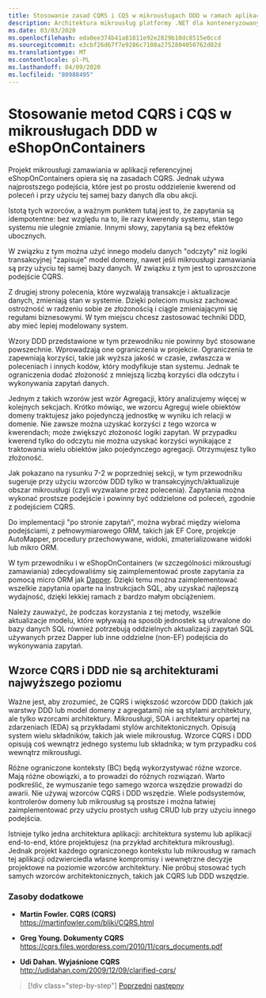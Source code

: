 ```yaml
---
title: Stosowanie zasad CQRS i CQS w mikrousługach DDD w ramach aplikacji eShopOnContainers
description: Architektura mikrousług platformy .NET dla konteneryzowanych aplikacji .NET | Zrozumieć sposób CQRS jest implementowany w mikrousługi zamawiania w eShopOnContainers.
ms.date: 03/03/2020
ms.openlocfilehash: eda0ee374b41a81811e92e2829b10dc8515e0ccd
ms.sourcegitcommit: e3cbf26d67f7e9286c7108a2752804050762d02d
ms.translationtype: MT
ms.contentlocale: pl-PL
ms.lasthandoff: 04/09/2020
ms.locfileid: "80988495"
---
```

# <a name="apply-cqrs-and-cqs-approaches-in-a-ddd-microservice-in-eshoponcontainers"></a>Stosowanie metod CQRS i CQS w mikrousługach DDD w eShopOnContainers

Projekt mikrousługi zamawiania w aplikacji referencyjnej eShopOnContainers opiera się na zasadach CQRS. Jednak używa najprostszego podejścia, które jest po prostu oddzielenie kwerend od poleceń i przy użyciu tej samej bazy danych dla obu akcji.

Istotą tych wzorców, a ważnym punktem tutaj jest to, że zapytania są idempotentne: bez względu na to, ile razy kwerendy systemu, stan tego systemu nie ulegnie zmianie. Innymi słowy, zapytania są bez efektów ubocznych.

W związku z tym można użyć innego modelu danych "odczyty" niż logiki transakcyjnej "zapisuje" model domeny, nawet jeśli mikrousługi zamawiania są przy użyciu tej samej bazy danych. W związku z tym jest to uproszczone podejście CQRS.

Z drugiej strony polecenia, które wyzwalają transakcje i aktualizacje danych, zmieniają stan w systemie. Dzięki poleciom musisz zachować ostrożność w radzeniu sobie ze złożonością i ciągle zmieniającymi się regułami biznesowymi. W tym miejscu chcesz zastosować techniki DDD, aby mieć lepiej modelowany system.

Wzory DDD przedstawione w tym przewodniku nie powinny być stosowane powszechnie. Wprowadzają one ograniczenia w projekcie. Ograniczenia te zapewniają korzyści, takie jak wyższa jakość w czasie, zwłaszcza w poleceniach i innych kodów, który modyfikuje stan systemu. Jednak te ograniczenia dodać złożoność z mniejszą liczbą korzyści dla odczytu i wykonywania zapytań danych.

Jednym z takich wzorów jest wzór Agregacji, który analizujemy więcej w kolejnych sekcjach. Krótko mówiąc, we wzorcu Agreguj wiele obiektów domeny traktujesz jako pojedynczą jednostkę w wyniku ich relacji w domenie. Nie zawsze można uzyskać korzyści z tego wzorca w kwerendach; może zwiększyć złożoność logiki zapytań. W przypadku kwerend tylko do odczytu nie można uzyskać korzyści wynikające z traktowania wielu obiektów jako pojedynczego agregacji. Otrzymujesz tylko złożoność.

Jak pokazano na rysunku 7-2 w poprzedniej sekcji, w tym przewodniku sugeruje przy użyciu wzorców DDD tylko w transakcyjnych/aktualizuje obszar mikrousługi (czyli wyzwalane przez polecenia). Zapytania można wykonać prostsze podejście i powinny być oddzielone od poleceń, zgodnie z podejściem CQRS.

Do implementacji "po stronie zapytań", można wybrać między wieloma podejściami, z pełnowymiarowego ORM, takich jak EF Core, projekcje AutoMapper, procedury przechowywane, widoki, zmaterializowane widoki lub mikro ORM.

W tym przewodniku i w eShopOnContainers (w szczególności mikrousługi zamawiania) zdecydowaliśmy się zaimplementować proste zapytania za pomocą micro ORM jak [Dapper](https://github.com/StackExchange/dapper-dot-net). Dzięki temu można zaimplementować wszelkie zapytania oparte na instrukcjach SQL, aby uzyskać najlepszą wydajność, dzięki lekkiej ramach z bardzo małym obciążeniem.

Należy zauważyć, że podczas korzystania z tej metody, wszelkie aktualizacje modelu, które wpływają na sposób jednostek są utrwalone do bazy danych SQL również potrzebują oddzielnych aktualizacji zapytań SQL używanych przez Dapper lub inne oddzielne (non-EF) podejścia do wykonywania zapytań.

## <a name="cqrs-and-ddd-patterns-are-not-top-level-architectures"></a>Wzorce CQRS i DDD nie są architekturami najwyższego poziomu

Ważne jest, aby zrozumieć, że CQRS i większość wzorców DDD (takich jak warstwy DDD lub model domeny z agregatami) nie są stylami architektury, ale tylko wzorcami architektury. Mikrousługi, SOA i architektury opartej na zdarzeniach (EDA) są przykładami stylów architektonicznych. Opisują system wielu składników, takich jak wiele mikrousług. Wzorce CQRS i DDD opisują coś wewnątrz jednego systemu lub składnika; w tym przypadku coś wewnątrz mikrousługi.

Różne ograniczone konteksty (BC) będą wykorzystywać różne wzorce. Mają różne obowiązki, a to prowadzi do różnych rozwiązań. Warto podkreślić, że wymuszanie tego samego wzorca wszędzie prowadzi do awarii. Nie używaj wzorców CQRS i DDD wszędzie. Wiele podsystemów, kontrolerów domeny lub mikrousług są prostsze i można łatwiej zaimplementować przy użyciu prostych usług CRUD lub przy użyciu innego podejścia.

Istnieje tylko jedna architektura aplikacji: architektura systemu lub aplikacji end-to-end, które projektujesz (na przykład architektura mikrousług). Jednak projekt każdego ograniczonego kontekstu lub mikrousług w ramach tej aplikacji odzwierciedla własne kompromisy i wewnętrzne decyzje projektowe na poziomie wzorców architektury. Nie próbuj stosować tych samych wzorców architektonicznych, takich jak CQRS lub DDD wszędzie.

### <a name="additional-resources"></a>Zasoby dodatkowe

- **Martin Fowler. CQRS (CQRS)** \
  <https://martinfowler.com/bliki/CQRS.html>

- **Greg Young. Dokumenty CQRS** \
  <https://cqrs.files.wordpress.com/2010/11/cqrs_documents.pdf>

- **Udi Dahan. Wyjaśnione CQRS** \
  <http://udidahan.com/2009/12/09/clarified-cqrs/>

>[!div class="step-by-step"]
>[Poprzedni](apply-simplified-microservice-cqrs-ddd-patterns.md)
>[następny](cqrs-microservice-reads.md)
